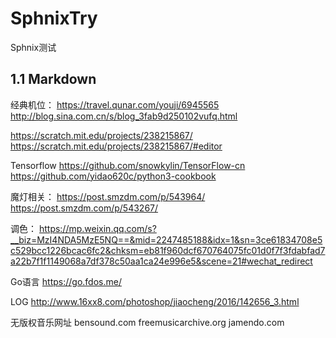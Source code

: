 # SphnixTry
Sphnix测试

## 1.1 Markdown



经典机位：
https://travel.qunar.com/youji/6945565
http://blog.sina.com.cn/s/blog_3fab9d250102vufq.html



https://scratch.mit.edu/projects/238215867/
https://scratch.mit.edu/projects/238215867/#editor



Tensorflow
https://github.com/snowkylin/TensorFlow-cn
https://github.com/yidao620c/python3-cookbook


魔灯相关：
https://post.smzdm.com/p/543964/
https://post.smzdm.com/p/543267/

调色：
https://mp.weixin.qq.com/s?__biz=MzI4NDA5MzE5NQ==&mid=2247485188&idx=1&sn=3ce61834708e5c529bcc1226bcac6fc2&chksm=eb81f960dcf670764075fc01d0f7f3fdabfad7a22b7f1f1149068a7df378c50aa1ca24e996e5&scene=21#wechat_redirect


Go语言
https://go.fdos.me/

LOG
http://www.16xx8.com/photoshop/jiaocheng/2016/142656_3.html

无版权音乐网址
bensound.com 
freemusicarchive.org 
jamendo.com

